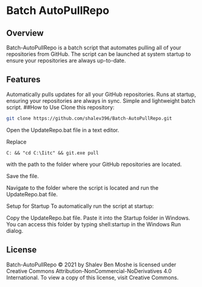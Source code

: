 # Batch AutoPullRepo

## Overview

Batch-AutoPullRepo is a batch script that automates pulling all of your repositories from GitHub. The script can be launched at system startup to ensure your repositories are always up-to-date.

## Features

Automatically pulls updates for all your GitHub repositories.
Runs at startup, ensuring your repositories are always in sync.
Simple and lightweight batch script.
##How to Use
Clone this repository:

```bash
git clone https://github.com/shalev396/Batch-AutoPullRepo.git
```

Open the UpdateRepo.bat file in a text editor.

Replace

```
C: && "cd C:\Iitc" && git.exe pull
```

with the path to the folder where your GitHub repositories are located.

Save the file.

Navigate to the folder where the script is located and run the UpdateRepo.bat file.

Setup for Startup
To automatically run the script at startup:

Copy the UpdateRepo.bat file.
Paste it into the Startup folder in Windows. You can access this folder by typing shell:startup in the Windows Run dialog.

## License

Batch-AutoPullRepo © 2021 by Shalev Ben Moshe is licensed under Creative Commons Attribution-NonCommercial-NoDerivatives 4.0 International. To view a copy of this license, visit Creative Commons.
